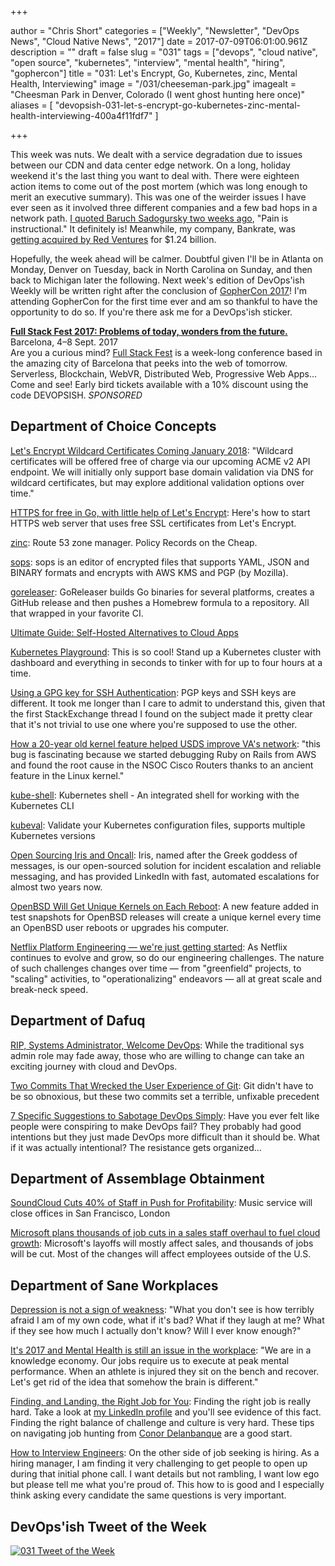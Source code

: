 +++

author = "Chris Short"
categories = ["Weekly", "Newsletter", "DevOps News", "Cloud Native News", "2017"]
date = 2017-07-09T06:01:00.961Z
description = ""
draft = false
slug = "031"
tags = ["devops", "cloud native", "open source", "kubernetes", "interview", "mental health", "hiring", "gophercon"]
title = "031: Let's Encrypt, Go, Kubernetes, zinc, Mental Health, Interviewing"
image = "/031/cheeseman-park.jpg"
imagealt = "Cheesman Park in Denver, Colorado (I went ghost hunting here once)"
aliases = [
    "devopsish-031-let-s-encrypt-go-kubernetes-zinc-mental-health-interviewing-400a4f11fdf7"
]

+++

This week was nuts. We dealt with a service degradation due to issues between our CDN and data center edge network. On a long, holiday weekend it's the last thing you want to deal with. There were eighteen action items to come out of the post mortem (which was long enough to merit an executive summary). This was one of the weirder issues I have ever seen as it involved three different companies and a few bad hops in a network path. [I quoted Baruch Sadogursky two weeks ago](/029/), "Pain is instructional." It definitely is! Meanwhile, my company, Bankrate, was [getting acquired by Red Ventures](http://www.thedrum.com/news/2017/07/04/red-ventures-digs-deep-bankrate-website-124bn-personal-finance-drive) for $1.24 billion.

Hopefully, the week ahead will be calmer. Doubtful given I'll be in Atlanta on Monday, Denver on Tuesday, back in North Carolina on Sunday, and then back to Michigan later the following. Next week's edition of DevOps'ish Weekly will be written right after the conclusion of [GopherCon 2017](https://gophercon.com/)! I'm attending GopherCon for the first time ever and am so thankful to have the opportunity to do so. If you're there ask me for a DevOps'ish sticker.

[**Full Stack Fest 2017: Problems of today, wonders from the future.**](https://2017.fullstackfest.com)  
Barcelona, 4–8 Sept. 2017  
Are you a curious mind? [Full Stack Fest](https://2017.fullstackfest.com) is a week-long conference based in the amazing city of Barcelona that peeks into the web of tomorrow. Serverless, Blockchain, WebVR, Distributed Web, Progressive Web Apps... Come and see! Early bird tickets available with a 10% discount using the code DEVOPSISH. *SPONSORED*

## Department of Choice Concepts

[Let's Encrypt Wildcard Certificates Coming January 2018](https://letsencrypt.org//2017/07/06/wildcard-certificates-coming-jan-2018.html): "Wildcard certificates will be offered free of charge via our upcoming ACME v2 API endpoint. We will initially only support base domain validation via DNS for wildcard certificates, but may explore additional validation options over time."

[HTTPS for free in Go, with little help of Let's Encrypt](https://blog.kowalczyk.info/article/Jl3G/https-for-free-in-go.html): Here's how to start HTTPS web server that uses free SSL certificates from Let's Encrypt.

[zinc](https://github.com/PressLabs/zinc): Route 53 zone manager. Policy Records on the Cheap.

[sops](https://github.com/mozilla/sops): sops is an editor of encrypted files that supports YAML, JSON and BINARY formats and encrypts with AWS KMS and PGP (by Mozilla).

[goreleaser](https://github.com/goreleaser/goreleaser): GoReleaser builds Go binaries for several platforms, creates a GitHub release and then pushes a Homebrew formula to a repository. All that wrapped in your favorite CI.

[Ultimate Guide: Self-Hosted Alternatives to Cloud Apps](http://blog.ssdnodes.com/blog/ultimate-guide-self-hosted-alternatives-to-cloud-apps)

[Kubernetes Playground](http://labs.play-with-k8s.com/): This is so cool! Stand up a Kubernetes cluster with dashboard and everything in seconds to tinker with for up to four hours at a time.

[Using a GPG key for SSH Authentication](http://ryanlue.com/posts/2017-06-29-gpg-for-ssh-auth): PGP keys and SSH keys are different. It took me longer than I care to admit to understand this, given that the first StackExchange thread I found on the subject made it pretty clear that it's not trivial to use one where you're supposed to use the other.

[How a 20-year old kernel feature helped USDS improve VA's network](https://medium.com/the-u-s-digital-service/how-a-20-year-old-kernel-feature-helped-usds-improve-vas-network-33109cbcb2e6): "this bug is fascinating because we started debugging Ruby on Rails from AWS and found the root cause in the NSOC Cisco Routers thanks to an ancient feature in the Linux kernel."

[kube-shell](https://github.com/cloudnativelabs/kube-shell): Kubernetes shell - An integrated shell for working with the Kubernetes CLI

[kubeval](https://github.com/garethr/kubeval): Validate your Kubernetes configuration files, supports multiple Kubernetes versions

[Open Sourcing Iris and Oncall](https://engineering.linkedin.com/blog/2017/06/open-sourcing-iris-and-oncall): Iris, named after the Greek goddess of messages, is our open-sourced solution for incident escalation and reliable messaging, and has provided LinkedIn with fast, automated escalations for almost two years now.

[OpenBSD Will Get Unique Kernels on Each Reboot](https://www.bleepingcomputer.com/news/security/openbsd-will-get-unique-kernels-on-each-reboot-do-you-hear-that-linux-windows/): A new feature added in test snapshots for OpenBSD releases will create a unique kernel every time an OpenBSD user reboots or upgrades his computer.

[Netflix Platform Engineering — we're just getting started](https://medium.com/netflix-techblog/neflix-platform-engineering-were-just-getting-started-267f65c4d1a7): As Netflix continues to evolve and grow, so do our engineering challenges. The nature of such challenges changes over time — from "greenfield" projects, to "scaling" activities, to "operationalizing" endeavors — all at great scale and break-neck speed.

## Department of Dafuq

[RIP, Systems Administrator, Welcome DevOps](https://www.informationweek.com/devops/rip-systems-administrator-welcome-devops/a/d-id/1329208): While the traditional sys admin role may fade away, those who are willing to change can take an exciting journey with cloud and DevOps.

[Two Commits That Wrecked the User Experience of Git](https://redfin.engineering/two-commits-that-wrecked-the-user-experience-of-git-f0075b77eab1): Git didn't have to be so obnoxious, but these two commits set a terrible, unfixable precedent

[7 Specific Suggestions to Sabotage DevOps Simply](http://squad-twelve.com/2017/07/03/7-specific-suggestions-to-sabotage-devops-simply/): Have you ever felt like people were conspiring to make DevOps fail? They probably had good intentions but they just made DevOps more difficult than it should be. What if it was actually intentional? The resistance gets organized...

## Department of Assemblage Obtainment

[SoundCloud Cuts 40% of Staff in Push for Profitability](https://www.bloomberg.com/news/articles/2017-07-06/soundcloud-cuts-40-percent-of-staff-in-bid-to-remain-independent): Music service will close offices in San Francisco, London

[Microsoft plans thousands of job cuts in a sales staff overhaul to fuel cloud growth](http://www.cnbc.com/2017/07/06/microsoft-will-layoff-thousands-of-employees.html): Microsoft's layoffs will mostly affect sales, and thousands of jobs will be cut. Most of the changes will affect employees outside of the U.S.

## Department of Sane Workplaces

[Depression is not a sign of weakness](https://medium.com/@ashleymcnamara/depression-is-not-a-sign-of-weakness-478d55ba66f9): "What you don't see is how terribly afraid I am of my own code, what if it's bad? What if they laugh at me? What if they see how much I actually don't know? Will I ever know enough?"

[It's 2017 and Mental Health is still an issue in the workplace](https://medium.com/@OlarkLiveChat/its-2017-and-mental-health-is-still-an-issue-in-the-workplace-61efbef092f): "We are in a knowledge economy. Our jobs require us to execute at peak mental performance. When an athlete is injured they sit on the bench and recover. Let's get rid of the idea that somehow the brain is different."

[Finding, and Landing, the Right Job for You](https://devops.com/finding-landing-right-job/): Finding the right job is really hard. Take a look at [my LinkedIn profile](https://www.linkedin.com/in/christopherbshort/?lipi=urn%3Ali%3Apage%3Ad_flagship3_feed%3BxgmsXBp6RqOuzgj8Wke%2B7Q%3D%3D&licu=urn%3Ali%3Acontrol%3Ad_flagship3_feed-identity_welcome_message) and you'll see evidence of this fact. Finding the right balance of challenge and culture is very hard. These tips on navigating job hunting from [Conor Delanbanque](https://twitter.com/ConorDevOps) are a good start.

[How to Interview Engineers](http://blog.triplebyte.com/how-to-interview-engineers): On the other side of job seeking is hiring. As a hiring manager, I am finding it very challenging to get people to open up during that initial phone call. I want details but not rambling, I want low ego but please tell me what you're proud of. This how to is good and I especially think asking every candidate the same questions is very important.

## DevOps'ish Tweet of the Week

[![031 Tweet of the Week](/031/031-tweet-of-the-week.png)](https://twitter.com/chrisshort/status/882960128445747202)
